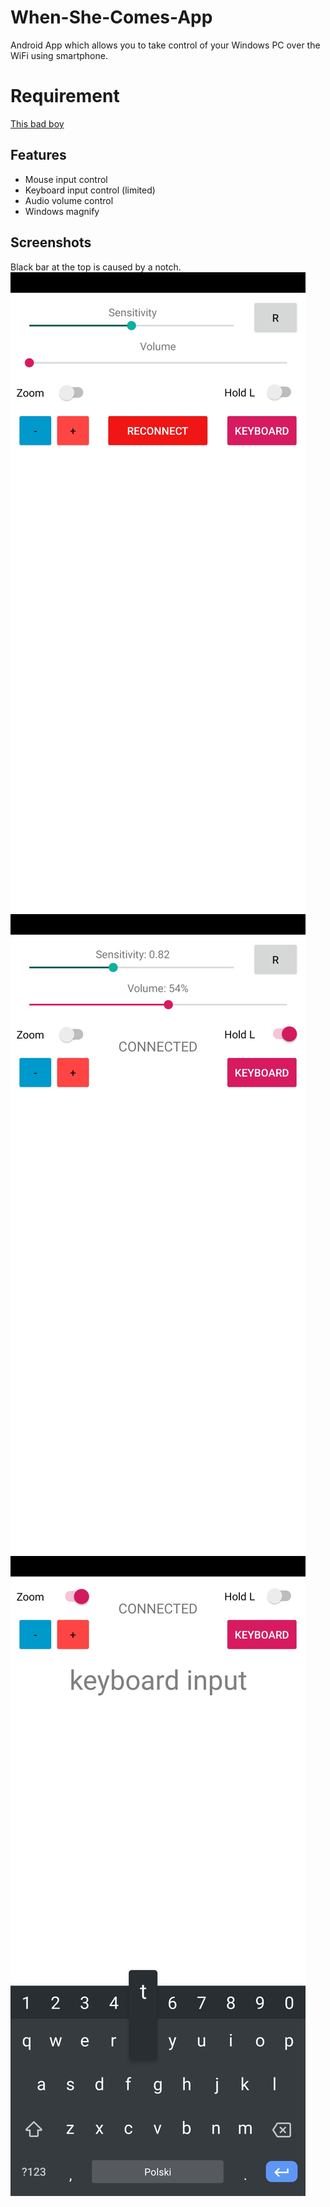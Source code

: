 # When-She-Comes-App
Android App which allows you to take control of your Windows PC over the WiFi using smartphone.

# Requirement
[This bad boy](https://github.com/H3Cki/When-She-Comes-Server)

## Features
- Mouse input control
- Keyboard input control (limited)
- Audio volume control
- Windows magnify

## Screenshots
Black bar at the top is caused by a notch.
![](screenshots/Screenshot_2020-03-02-19-11-11-652_com.example.whenshecomes.jpg)
![](screenshots/Screenshot_2020-03-02-19-18-30-094_com.example.whenshecomes.jpg)
![](screenshots/Screenshot_2020-03-02-19-18-53-726_com.example.whenshecomes.jpg)
